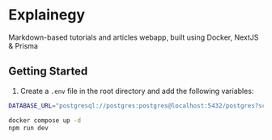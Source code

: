 # Explainegy

Markdown-based tutorials and articles webapp, built using Docker, NextJS & Prisma

## Getting Started

1. Create a `.env` file in the root directory and add the following variables:

```bash
DATABASE_URL="postgresql://postgres:postgres@localhost:5432/postgres?schema=explainegy"
```

```bash
docker compose up -d
npm run dev
```
